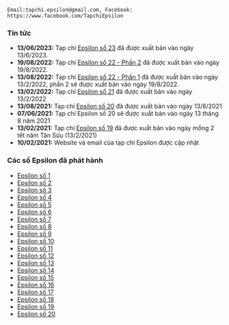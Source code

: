     Email:tapchi.epsilon@gmail.com, Facebook: https://www.facebook.com/TapchiEpsilon

### Tin tức 
* **13/06/2023:** Tạp chí [Epsilon số 23](/archives/Epsilon_vol23_2023June.pdf) đã được xuất bản vào ngày 13/6/2023. 
* **19/08/2022:** Tạp chí [Epsilon số 22 - Phần 2](/archives/Epsilon_vol22_2022August.pdf) đã được xuất bản vào ngày 19/8/2022.
* **13/08/2022:** Tạp chí [Epsilon số 22 - Phần 1](/archives/Epsilon_vol22_2022August.pdf) đã được xuất bản vào ngày 13/2/2022, phần 2 sẽ được xuất bản vào ngày 19/8/2022.
* **13/02/2022:** Tạp chí [Epsilon số 21](/archives/Epsilon_vol21_2022February.pdf) đã được xuất bản vào ngày 13/2/2022
* **13/08/2021:** Tạp chí [Epsilon số 20](/archives/epsilon_vol20_2021August.pdf) đã được xuất bản vào ngày 13/8/2021
* **07/06/2021:** Tạp chí Epsilon số 20 sẽ được xuất bản vào ngày 13 tháng 8 năm 2021
* **13/02/2021:** Tạp chí [Epsilon số 19](/archives/epsilon_vol19_2021February.pdf) đã được xuất bản vào ngày mồng 2 tết năm Tân Sửu (13/2/2021)
* **10/02/2021:** Website và email của tạp chí Epsilon được cập nhật

### Các số Epsilon đã phát hành 
* [Epsilon số 1](/archives/epsilon_vol01_2015February.pdf)
* [Epsilon số 2](/archives/epsilon_vol02_2015April.pdf)
* [Epsilon số 3](/archives/epsilon_vol03_2015June.pdf)
* [Epsilon số 4](/archives/epsilon_vol04_2015August_beta.pdf)
* [Epsilon số 5](/archives/epsilon_vol05_2015October.pdf)
* [Epsilon số 6](/archives/Epsilon_vol06_2015December.pdf)
* [Epsilon số 7](/archives/epsilon_vol07_2016February.pdf)
* [Epsilon số 8](/archives/epsilon_vol08_2016April.pdf)
* [Epsilon số 9](/archives/epsilon_vol09_2016June.pdf)
* [Epsilon số 10](/archives/epsilon_vol10_2016August.pdf)
* [Epsilon số 11](/archives/epsilon_vol11_2016October.pdf)
* [Epsilon số 12](/archives/epsilon_vol12_2016December.pdf)
* [Epsilon số 13](/archives/epsilon_vol13_2017February.pdf)
* [Epsilon số 14](/archives/epsilon_vol14_2018December.pdf)
* [Epsilon số 15](/archives/epsilon_vol15_2019June.pdf)
* [Epsilon số 16](/archives/epsilon_vol16_2019December.pdf)
* [Epsilon số 17](/archives/epsilon_vol17_2020April.pdf)
* [Epsilon số 18](/archives/epsilon_vol18_2020August.pdf)
* [Epsilon số 19](/archives/epsilon_vol19_2021February.pdf)
* [Epsilon số 20](/archives/epsilon_vol20_2021August.pdf)
